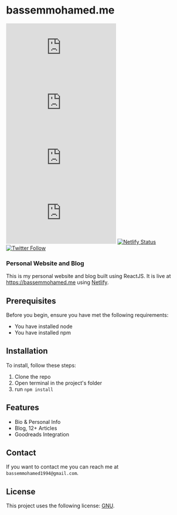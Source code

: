 # bassemmohamed.me
<!--- These are examples. See https://shields.io --->
![GitHub repo size](https://img.shields.io/github/repo-size/bassemmohamed/bassemmohamed.me)
[![GitHub contributors](https://img.shields.io/github/contributors/bassemmohamed/bassemmohamed.me)](https://github.com/BassemMohamed/bassemmohamed.me/graphs/contributors)
[![GitHub stars](https://img.shields.io/github/stars/bassemmohamed/bassemmohamed.me?style=social)](https://github.com/BassemMohamed/bassemmohamed.me/stargazers)
[![GitHub forks](https://img.shields.io/github/forks/bassemmohamed/bassemmohamed.me?style=social)](https://github.com/BassemMohamed/bassemmohamed.me/network/members)
[![Netlify Status](https://api.netlify.com/api/v1/badges/b68e9d2b-c139-47bc-a439-05271f14ede7/deploy-status)](https://app.netlify.com/sites/bassemmohamed/deploys)
[![Twitter Follow](https://img.shields.io/twitter/follow/bassemmohamed94?style=social)](https://twitter.com/BassemMohamed94)

### Personal Website and Blog

This is my personal website and blog built using ReactJS. It is live at https://bassemmohamed.me using [Netlify](https://www.netlify.com).

## Prerequisites

Before you begin, ensure you have met the following requirements:

* You have installed node
* You have installed npm

## Installation

To install, follow these steps:

1. Clone the repo
2. Open terminal in the project's folder
3. run `npm install`

## Features

- Bio & Personal Info
- Blog, 12+ Articles
- Goodreads Integration

## Contact

If you want to contact me you can reach me at `bassemmohamed1994@gmail.com`.

## License

This project uses the following license: [GNU](https://choosealicense.com/licenses/gpl-3.0/).


